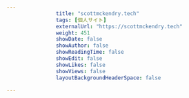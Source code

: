 ---
                title: "scottmckendry.tech"
                tags: [個人サイト]
                externalUrl: "https://scottmckendry.tech"
                weight: 451
                showDate: false
                showAuthor: false
                showReadingTime: false
                showEdit: false
                showLikes: false
                showViews: false
                layoutBackgroundHeaderSpace: false
                ---

